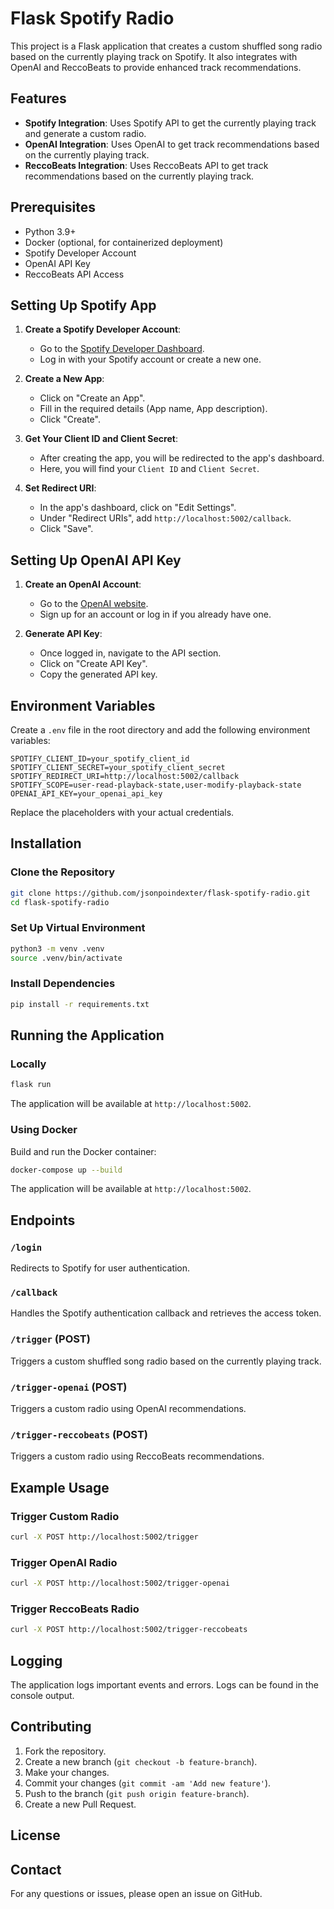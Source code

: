 # Flask Spotify Radio

This project is a Flask application that creates a custom shuffled song radio based on the currently playing track on Spotify. It also integrates with OpenAI and ReccoBeats to provide enhanced track recommendations.

## Features

- **Spotify Integration**: Uses Spotify API to get the currently playing track and generate a custom radio.
- **OpenAI Integration**: Uses OpenAI to get track recommendations based on the currently playing track.
- **ReccoBeats Integration**: Uses ReccoBeats API to get track recommendations based on the currently playing track.

## Prerequisites

- Python 3.9+
- Docker (optional, for containerized deployment)
- Spotify Developer Account
- OpenAI API Key
- ReccoBeats API Access

## Setting Up Spotify App

1. **Create a Spotify Developer Account**:
   - Go to the [Spotify Developer Dashboard](https://developer.spotify.com/dashboard/applications).
   - Log in with your Spotify account or create a new one.

2. **Create a New App**:
   - Click on "Create an App".
   - Fill in the required details (App name, App description).
   - Click "Create".

3. **Get Your Client ID and Client Secret**:
   - After creating the app, you will be redirected to the app's dashboard.
   - Here, you will find your `Client ID` and `Client Secret`.

4. **Set Redirect URI**:
   - In the app's dashboard, click on "Edit Settings".
   - Under "Redirect URIs", add `http://localhost:5002/callback`.
   - Click "Save".

## Setting Up OpenAI API Key

1. **Create an OpenAI Account**:
   - Go to the [OpenAI website](https://www.openai.com/).
   - Sign up for an account or log in if you already have one.

2. **Generate API Key**:
   - Once logged in, navigate to the API section.
   - Click on "Create API Key".
   - Copy the generated API key.

## Environment Variables

Create a `.env` file in the root directory and add the following environment variables:

```env
SPOTIFY_CLIENT_ID=your_spotify_client_id
SPOTIFY_CLIENT_SECRET=your_spotify_client_secret
SPOTIFY_REDIRECT_URI=http://localhost:5002/callback
SPOTIFY_SCOPE=user-read-playback-state,user-modify-playback-state
OPENAI_API_KEY=your_openai_api_key
```

Replace the placeholders with your actual credentials.

## Installation

### Clone the Repository

```bash
git clone https://github.com/jsonpoindexter/flask-spotify-radio.git
cd flask-spotify-radio
```

### Set Up Virtual Environment

```bash
python3 -m venv .venv
source .venv/bin/activate
```

### Install Dependencies

```bash
pip install -r requirements.txt
```

## Running the Application

### Locally

```bash
flask run
```

The application will be available at `http://localhost:5002`.

### Using Docker

Build and run the Docker container:

```bash
docker-compose up --build
```

The application will be available at `http://localhost:5002`.

## Endpoints

### `/login`

Redirects to Spotify for user authentication.

### `/callback`

Handles the Spotify authentication callback and retrieves the access token.

### `/trigger` (POST)

Triggers a custom shuffled song radio based on the currently playing track.

### `/trigger-openai` (POST)

Triggers a custom radio using OpenAI recommendations.

### `/trigger-reccobeats` (POST)

Triggers a custom radio using ReccoBeats recommendations.

## Example Usage

### Trigger Custom Radio

```bash
curl -X POST http://localhost:5002/trigger
```

### Trigger OpenAI Radio

```bash
curl -X POST http://localhost:5002/trigger-openai
```

### Trigger ReccoBeats Radio

```bash
curl -X POST http://localhost:5002/trigger-reccobeats
```

## Logging

The application logs important events and errors. Logs can be found in the console output.

## Contributing

1. Fork the repository.
2. Create a new branch (`git checkout -b feature-branch`).
3. Make your changes.
4. Commit your changes (`git commit -am 'Add new feature'`).
5. Push to the branch (`git push origin feature-branch`).
6. Create a new Pull Request.

## License

## Contact

For any questions or issues, please open an issue on GitHub.